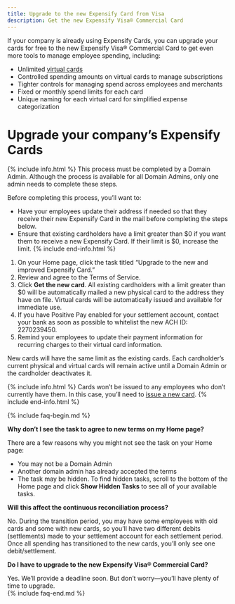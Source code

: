 ```yaml
---
title: Upgrade to the new Expensify Card from Visa
description: Get the new Expensify Visa® Commercial Card 
---
```

<div id="new-expensify" markdown="1">

If your company is already using Expensify Cards, you can upgrade your cards for free to the new Expensify Visa® Commercial Card to get even more tools to manage employee spending, including: 
- Unlimited <a href="[url](https://use.expensify.com/unlimited-virtual-cards)">virtual cards</a>  
- Controlled spending amounts on virtual cards to manage subscriptions
- Tighter controls for managing spend across employees and merchants
- Fixed or monthly spend limits for each card 
- Unique naming for each virtual card for simplified expense categorization 
 
# Upgrade your company’s Expensify Cards

{% include info.html %}
This process must be completed by a Domain Admin. Although the process is available for all Domain Admins, only one admin needs to complete these steps. 

Before completing this process, you’ll want to:

- Have your employees update their address if needed so that they receive their new Expensify Card in the mail before completing the steps below. 
- Ensure that existing cardholders have a limit greater than $0 if you want them to receive a new Expensify Card. If their limit is $0, increase the limit.
{% include end-info.html %}

1. On your Home page, click the task titled “Upgrade to the new and improved Expensify Card.”
2. Review and agree to the Terms of Service.
3. Click **Get the new card**. All existing cardholders with a limit greater than $0 will be automatically mailed a new physical card to the address they have on file. Virtual cards will be automatically issued and available for immediate use. 
4. If you have Positive Pay enabled for your settlement account, contact your bank as soon as possible to whitelist the new ACH ID: 2270239450. 
5. Remind your employees to update their payment information for recurring charges to their virtual card information.

New cards will have the same limit as the existing cards. Each cardholder’s current physical and virtual cards will remain active until a Domain Admin or the cardholder deactivates it.

{% include info.html %}
Cards won’t be issued to any employees who don’t currently have them. In this case, you’ll need to <a href="https://help.expensify.com/articles/expensify-classic/expensify-card/Set-Up-the-Expensify-Visa%C2%AE-Commercial-Card-for-your-Company">issue a new card</a>.
{% include end-info.html %}

{% include faq-begin.md %}

**Why don’t I see the task to agree to new terms on my Home page?**

There are a few reasons why you might not see the task on your Home page:
- You may not be a Domain Admin
- Another domain admin has already accepted the terms
- The task may be hidden. To find hidden tasks, scroll to the bottom of the Home page and click **Show Hidden Tasks** to see all of your available tasks. 

**Will this affect the continuous reconciliation process?**

No. During the transition period, you may have some employees with old cards and some with new cards, so you’ll have two different debits (settlements) made to your settlement account for each settlement period. Once all spending has transitioned to the new cards, you’ll only see one debit/settlement. 

**Do I have to upgrade to the new Expensify Visa® Commercial Card?**

Yes. We’ll provide a deadline soon. But don’t worry—you’ll have plenty of time to upgrade.  
{% include faq-end.md %}
</div>
